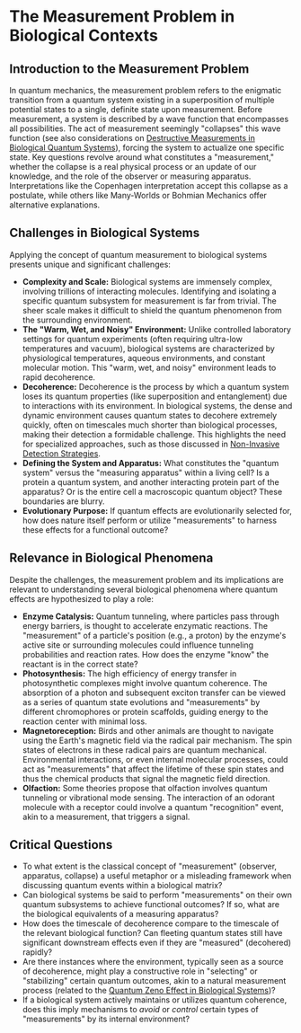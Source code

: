 # The Measurement Problem in Biological Contexts

## Introduction to the Measurement Problem

In quantum mechanics, the measurement problem refers to the enigmatic transition from a quantum system existing in a superposition of multiple potential states to a single, definite state upon measurement. Before measurement, a system is described by a wave function that encompasses all possibilities. The act of measurement seemingly "collapses" this wave function (see also considerations on [Destructive Measurements in Biological Quantum Systems](./destructive_measurements.md)), forcing the system to actualize one specific state. Key questions revolve around what constitutes a "measurement," whether the collapse is a real physical process or an update of our knowledge, and the role of the observer or measuring apparatus. Interpretations like the Copenhagen interpretation accept this collapse as a postulate, while others like Many-Worlds or Bohmian Mechanics offer alternative explanations.

## Challenges in Biological Systems

Applying the concept of quantum measurement to biological systems presents unique and significant challenges:

*   **Complexity and Scale:** Biological systems are immensely complex, involving trillions of interacting molecules. Identifying and isolating a specific quantum subsystem for measurement is far from trivial. The sheer scale makes it difficult to shield the quantum phenomenon from the surrounding environment.
*   **The "Warm, Wet, and Noisy" Environment:** Unlike controlled laboratory settings for quantum experiments (often requiring ultra-low temperatures and vacuum), biological systems are characterized by physiological temperatures, aqueous environments, and constant molecular motion. This "warm, wet, and noisy" environment leads to rapid decoherence.
*   **Decoherence:** Decoherence is the process by which a quantum system loses its quantum properties (like superposition and entanglement) due to interactions with its environment. In biological systems, the dense and dynamic environment causes quantum states to decohere extremely quickly, often on timescales much shorter than biological processes, making their detection a formidable challenge. This highlights the need for specialized approaches, such as those discussed in [Non-Invasive Detection Strategies](./non_invasive_detection.md).
*   **Defining the System and Apparatus:** What constitutes the "quantum system" versus the "measuring apparatus" within a living cell? Is a protein a quantum system, and another interacting protein part of the apparatus? Or is the entire cell a macroscopic quantum object? These boundaries are blurry.
*   **Evolutionary Purpose:** If quantum effects are evolutionarily selected for, how does nature itself perform or utilize "measurements" to harness these effects for a functional outcome?

## Relevance in Biological Phenomena

Despite the challenges, the measurement problem and its implications are relevant to understanding several biological phenomena where quantum effects are hypothesized to play a role:

*   **Enzyme Catalysis:** Quantum tunneling, where particles pass through energy barriers, is thought to accelerate enzymatic reactions. The "measurement" of a particle's position (e.g., a proton) by the enzyme's active site or surrounding molecules could influence tunneling probabilities and reaction rates. How does the enzyme "know" the reactant is in the correct state?
*   **Photosynthesis:** The high efficiency of energy transfer in photosynthetic complexes might involve quantum coherence. The absorption of a photon and subsequent exciton transfer can be viewed as a series of quantum state evolutions and "measurements" by different chromophores or protein scaffolds, guiding energy to the reaction center with minimal loss.
*   **Magnetoreception:** Birds and other animals are thought to navigate using the Earth's magnetic field via the radical pair mechanism. The spin states of electrons in these radical pairs are quantum mechanical. Environmental interactions, or even internal molecular processes, could act as "measurements" that affect the lifetime of these spin states and thus the chemical products that signal the magnetic field direction.
*   **Olfaction:** Some theories propose that olfaction involves quantum tunneling or vibrational mode sensing. The interaction of an odorant molecule with a receptor could involve a quantum "recognition" event, akin to a measurement, that triggers a signal.

## Critical Questions

*   To what extent is the classical concept of "measurement" (observer, apparatus, collapse) a useful metaphor or a misleading framework when discussing quantum events within a biological matrix?
*   Can biological systems be said to perform "measurements" on their own quantum subsystems to achieve functional outcomes? If so, what are the biological equivalents of a measuring apparatus?
*   How does the timescale of decoherence compare to the timescale of the relevant biological function? Can fleeting quantum states still have significant downstream effects even if they are "measured" (decohered) rapidly?
*   Are there instances where the environment, typically seen as a source of decoherence, might play a constructive role in "selecting" or "stabilizing" certain quantum outcomes, akin to a natural measurement process (related to the [Quantum Zeno Effect in Biological Systems](./quantum_zeno_bio.md))?
*   If a biological system actively maintains or utilizes quantum coherence, does this imply mechanisms to *avoid* or *control* certain types of "measurements" by its internal environment?
